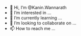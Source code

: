 - 👋 Hi, I’m @Kanin.Wannarath
- 👀 I’m interested in ...
- 🌱 I’m currently learning ...
- 💞️ I’m looking to collaborate on ...
- 📫 How to reach me ...

<!---
kikkokkikkik/kikkokkikkik is a ✨ special ✨ repository because its `README.md` (this file) appears on your GitHub profile.
You can click the Preview link to take a look at your changes.
--->
